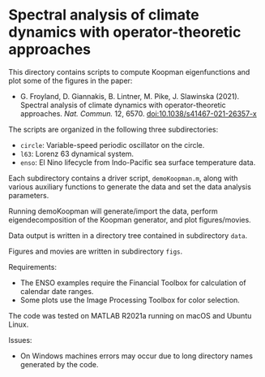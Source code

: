 # Spectral analysis of climate dynamics with operator-theoretic approaches

This directory contains scripts to compute Koopman eigenfunctions and plot some of the figures in the paper:
- G. Froyland, D. Giannakis, B. Lintner, M. Pike, J. Slawinska (2021). Spectral analysis of climate dynamics with operator-theoretic approaches. *Nat. Commun.* 12, 6570. [doi:10.1038/s41467-021-26357-x](https://doi.org/10.1038/s41467-021-26357-x)

The scripts are organized in the following three subdirectories:
- `circle`:  Variable-speed periodic oscillator on the circle.
- `l63`:     Lorenz 63 dynamical system.
- `enso`:    El Nino lifecycle from Indo-Pacific sea surface temperature data.

Each subdirectory contains a driver script, `demoKoopman.m`, along with various auxiliary functions to generate the data and set the data analysis parameters. 

Running demoKoopman will generate/import the data, perform eigendecomposition of the Koopman generator, and plot figures/movies.

Data output is written in a directory tree contained in subdirectory `data`.

Figures and movies are written in subdirectory `figs`. 

Requirements:
- The ENSO examples require the Financial Toolbox for calculation of calendar date ranges.
- Some plots use the Image Processing Toolbox for color selection.

The code was tested on MATLAB R2021a running on macOS and Ubuntu Linux.

Issues:
- On Windows machines errors may occur due to long directory names generated
  by the code. 

